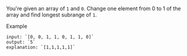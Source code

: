 You're given an array of `1` and `0`. Change one element
from 0 to 1 of the array and find longest subrange of `1`.

Example
```
input: `[0, 0, 1, 1, 0, 1, 1, 0]`
output: `5`
explanation: `[1,1,1,1,1]`
